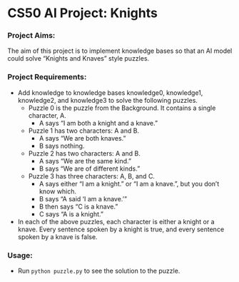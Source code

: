 # CS50 AI Project: Knights

### Project Aims:

The aim of this project is to implement knowledge bases so that an AI model could solve “Knights and Knaves” style puzzles. 

### Project Requirements:


* Add knowledge to knowledge bases knowledge0, knowledge1, knowledge2, and knowledge3 to solve the following puzzles.
  * Puzzle 0 is the puzzle from the Background. It contains a single character, A. 
    * A says “I am both a knight and a knave.”
  * Puzzle 1 has two characters: A and B. 
    * A says “We are both knaves.”
    * B says nothing.
  * Puzzle 2 has two characters: A and B. 
    * A says “We are the same kind.”
    * B says “We are of different kinds.”
  * Puzzle 3 has three characters: A, B, and C. 
    * A says either “I am a knight.” or “I am a knave.”, but you don’t know which.
    * B says “A said ‘I am a knave.’”
    * B then says “C is a knave.”
    * C says “A is a knight.”
* In each of the above puzzles, each character is either a knight or a knave. Every sentence spoken by a knight is true, and every sentence spoken by a knave is false.

### Usage:

* Run `python puzzle.py` to see the solution to the puzzle.
